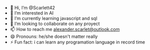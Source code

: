 - 👋 Hi, I’m @Scarlett42
- 👀 I’m interested in AI
- 🌱 I’m currently learning javascript and sql
- 💞️ I’m looking to collaborate on any proyect
- 📫 How to reach me alexander.scarlet@outlook.com
- 😄 Pronouns: he/she doesn't matter really
- ⚡ Fun fact: i can learn any programation language in record time

<!---
Scarlett42/Scarlett42 is a ✨ special ✨ repository because its `README.md` (this file) appears on your GitHub profile.
You can click the Preview link to take a look at your changes.
--->
